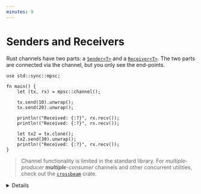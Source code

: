 ```yaml
---
minutes: 9
---
```


# Senders and Receivers

Rust channels have two parts: a [`Sender<T>`] and a [`Receiver<T>`]. The two
parts are connected via the channel, but you only see the end-points.

```rust,editable
use std::sync::mpsc;

fn main() {
    let (tx, rx) = mpsc::channel();

    tx.send(10).unwrap();
    tx.send(20).unwrap();

    println!("Received: {:?}", rx.recv());
    println!("Received: {:?}", rx.recv());

    let tx2 = tx.clone();
    tx2.send(30).unwrap();
    println!("Received: {:?}", rx.recv());
}
```

> Channel functionality is limited in the standard library.
> For _multiple-producer **multiple**-consumer_ channels and other concurrent utilities, check out the [`crossbeam`](https://docs.rs/crossbeam/latest/crossbeam/index.html) crate.

<details>

- [`mpsc`] stands for Multi-Producer, Single-Consumer. `Sender` and `SyncSender`
  implement `Clone` (so you can make multiple producers) but `Receiver` does
  not.
- [`send()`] and [`recv()`] return `Result`. If they return `Err`, it means the
  counterpart `Sender` or `Receiver` is dropped and the channel is closed.

</details>

[`Sender<T>`]: https://doc.rust-lang.org/std/sync/mpsc/struct.Sender.html
[`Receiver<T>`]: https://doc.rust-lang.org/std/sync/mpsc/struct.Receiver.html
[`send()`]: https://doc.rust-lang.org/std/sync/mpsc/struct.Sender.html#method.send
[`recv()`]: https://doc.rust-lang.org/std/sync/mpsc/struct.Receiver.html#method.recv
[`mpsc`]: https://doc.rust-lang.org/std/sync/mpsc/index.html